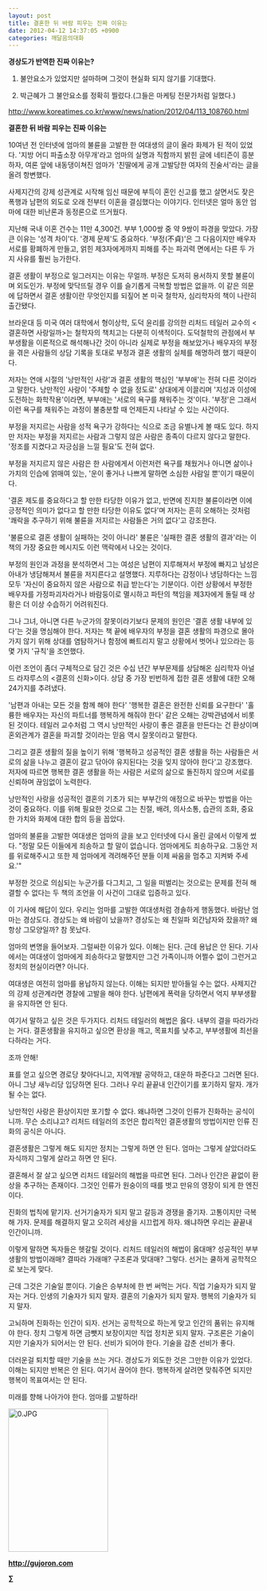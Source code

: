 ```yaml
---
layout: post
title: 결혼한 뒤 바람 피우는 진짜 이유는
date: 2012-04-12 14:37:05 +0900
categories: 깨달음의대화
---
```

**경상도가 반역한 진짜 이유는?** 



1) 불안요소가 있었지만 설마하며 그것이 현실화 되지 않기를 기대했다.

2) 박근혜가 그 불안요소를 정확히 찔렀다.(그들은 마케팅 전문가처럼 일했다.) 







http://www.koreatimes.co.kr/www/news/nation/2012/04/113_108760.html 







**결혼한 뒤 바람 피우는 진짜 이유는** 



10여년 전 인터넷에 엄마의 불륜을 고발한 한 여대생의 글이 올라 화제가 된 적이 있었다. '지방 어디 파출소장 아무개'라고 엄마의 실명과 직함까지 밝힌 글에 네티즌이 흥분하자, 여론 앞에 내동댕이쳐진 엄마가 '친딸에게 공개 고발당한 여자의 진술서'라는 글을 올려 항변했다. 



사제지간의 강제 성관계로 시작해 임신 때문에 부득이 혼인 신고를 했고 살면서도 잦은 폭행과 남편의 외도로 오래 전부터 이혼을 결심했다는 이야기다. 인터넷은 얼마 동안 엄마에 대한 비난론과 동정론으로 뜨거웠다. 



지난해 국내 이혼 건수는 11만 4,300건. 부부 1,000쌍 중 약 9쌍이 파경을 맞았다. 가장 큰 이유는 '성격 차이'다. '경제 문제'도 중요하다. '부정(不貞)'은 그 다음이지만 배우자 서로를 황폐하게 만들고, 얽힌 제3자에게까지 피해를 주는 파괴력 면에서는 다른 두 가지 사유를 훨씬 능가한다. 



결혼 생활이 부정으로 일그러지는 이유는 무얼까. 부정은 도저히 용서하지 못할 불륜이며 외도인가. 부정에 맞닥뜨릴 경우 이를 슬기롭게 극복할 방법은 없을까. 이 같은 의문에 답하면서 결혼 생활이란 무엇인지를 되짚어 본 미국 철학자, 심리학자의 책이 나란히 출간됐다. 

브라운대 등 미국 여러 대학에서 형이상학, 도덕 윤리를 강의한 리처드 테일러 교수의 <결혼하면 사랑일까>는 철학자의 책치고는 다분히 이색적이다. 도덕철학의 관점에서 부부생활을 이론적으로 해석해나간 것이 아니라 실제로 부정을 해보았거나 배우자의 부정을 겪은 사람들의 상담 기록을 토대로 부정과 결혼 생활의 실체를 해명하려 했기 때문이다. 

저자는 연애 시절의 '낭만적인 사랑'과 결혼 생활의 핵심인 '부부애'는 전혀 다른 것이라고 말한다. 낭만적인 사랑이 '주체할 수 없을 정도로' 상대에게 이끌리며 '지성과 이성에 도전하는 화학작용'이라면, 부부애는 '서로의 욕구를 채워주는 것'이다. '부정'은 그래서 이런 욕구를 채워주는 과정이 불충분할 때 언제든지 나타날 수 있는 사건이다. 



부정을 저지르는 사람을 성적 욕구가 강하다는 식으로 조금 유별나게 볼 때도 있다. 하지만 저자는 부정을 저지르는 사람과 그렇지 않은 사람은 종족이 다르지 않다고 말한다. '정조를 지켰다고 자긍심을 느낄 필요'도 전혀 없다. 



부정을 저지르지 않은 사람은 한 사람에게서 이런저런 욕구를 채웠거나 아니면 삶이나 가치의 인습에 얽매여 있는, '운이 좋거나 나쁘게 말하면 소심한 사람일 뿐'이기 때문이다. 



'결혼 제도를 중요하다고 할 만한 타당한 이유가 없고, 반면에 진지한 불륜이라면 이에 긍정적인 의미가 없다고 할 만한 타당한 이유도 없다'며 저자는 흔히 오해하는 것처럼 '쾌락을 추구하기 위해 불륜을 저지르는 사람들은 거의 없다'고 강조한다. 



'불륜으로 결혼 생활이 실패하는 것이 아니라' 불륜은 '실패한 결혼 생활의 결과'라는 이 책의 가장 중요한 메시지도 이런 맥락에서 나오는 것이다. 



부정의 원인과 과정을 분석하면서 그는 여성은 남편이 지루해져서 부정에 빠지고 남성은 아내가 냉담해져서 불륜을 저지른다고 설명했다. 지루하다는 감정이나 냉담하다는 느낌 모두 '자신이 중요하지 않은 사람으로 취급 받는다'는 기분이다. 이런 상황에서 부정한 배우자를 가정파괴자라거나 바람둥이로 멸시하고 파탄의 책임을 제3자에게 돌릴 때 상황은 더 이상 수습하기 어려워진다. 



그나 그녀, 아니면 다른 누군가의 잘못이라기보다 문제의 원인은 '결혼 생활 내부에 있다'는 것을 명심해야 한다. 저자는 책 끝에 배우자의 부정을 결혼 생활의 파경으로 몰아가지 않기 위해 상대를 염탐하거나 함정에 빠트리지 말고 상황에서 벗어나 있으라는 등 몇 가지 '규칙'을 조언했다. 

이런 조언이 좀더 구체적으로 담긴 것은 수십 년간 부부문제를 상담해온 심리학자 아널드 라자루스의 <결혼의 신화>이다. 상담 중 가장 빈번하게 접한 결혼 생활에 대한 오해 24가지를 추려냈다. 

'남편과 아내는 모든 것을 함께 해야 한다' '행복한 결혼은 완전한 신뢰를 요구한다' '훌륭한 배우자는 자신의 파트너를 행복하게 해줘야 한다' 같은 오해는 강박관념에서 비롯된 것이다. 테일러 교수처럼 그 역시 낭만적인 사랑이 좋은 결혼을 만든다는 건 환상이며 혼외관계가 결혼을 파괴할 것이라는 믿음 역시 잘못이라고 말한다. 



그리고 결혼 생활의 질을 높이기 위해 '행복하고 성공적인 결혼 생활을 하는 사람들은 서로의 삶을 나누고 결혼이 갈고 닦아야 유지된다는 것을 잊지 않아야 한다'고 강조했다. 저자에 따르면 행복한 결혼 생활을 하는 사람은 서로의 삶으로 돌진하지 않으며 서로를 신뢰하며 끊임없이 노력한다. 



낭만적인 사랑을 성공적인 결혼의 기초가 되는 부부간의 애정으로 바꾸는 방법을 아는 것이 중요하다. 이를 위해 필요한 것으로 그는 친절, 배려, 의사소통, 습관의 조화, 중요한 가치와 화제에 대한 합의 등을 꼽았다. 

엄마의 불륜을 고발한 여대생은 엄마의 글을 보고 인터넷에 다시 올린 글에서 이렇게 썼다. "정말 모든 이들에게 죄송하고 할 말이 없습니다. 엄마에게도 죄송하구요. 그동안 저를 위로해주시고 또한 제 엄마에게 격려해주던 분들 이제 싸움을 멈추고 지켜봐 주세요.'" 

부정한 것으로 의심되는 누군가를 다그치고, 그 일을 떠벌리는 것으로는 문제를 전혀 해결할 수 없다는 두 책의 조언을 이 사건이 그대로 입증하고 있다. 









이 기사에 해답이 있다. 우리는 엄마를 고발한 여대생처럼 경솔하게 행동했다. 바람난 엄마는 경상도다. 경상도는 왜 바람이 났을까? 경상도는 왜 친일파 외간남자와 잤을까? 왜 항상 그모양일까? 참 못났다. 

엄마의 변명을 들어보자. 그럴싸한 이유가 있다. 이해는 된다. 근데 용납은 안 된다. 기사에서는 여대생이 엄마에게 죄송하다고 말했지만 그건 가족이니까 어쩔수 없이 그런거고 정치의 현실이라면? 아니다. 

여대생은 여전히 엄마를 용납하지 않는다. 이해는 되지만 받아들일 수는 없다. 사제지간의 강제 성관계라면 경찰에 고발을 해야 한다. 남편에게 폭력을 당하면서 억지 부부생활을 유지하면 안 된다. 

여기서 말하고 싶은 것은 두가지다. 리처드 테일러의 해법은 옳다. 내부의 결을 따라가라는 거다. 결혼생활을 유지하고 싶으면 환상을 깨고, 목표치를 낮추고, 부부생활에 최선을 다하라는 거다. 

조까 안해! 

표를 얻고 싶으면 경로당 찾아다니고, 지역개발 공약하고, 대운하 파준다고 그러면 된다. 아니 그냥 새누리당 입당하면 된다. 그러나 우리 끝끝내 인간이기를 포기하지 말자. 개가 될 수는 없다. 

낭만적인 사랑은 환상이지만 포기할 수 없다. 왜냐하면 그것이 인류가 진화하는 공식이니까. 무슨 소리냐고? 리처드 테일러의 조언은 합리적인 결혼생활의 방법이지만 인류 진화의 공식은 아니다. 

결혼생활은 그렇게 해도 되지만 정치는 그렇게 하면 안 된다. 엄마는 그렇게 살았더라도 자식까지 그렇게 살라고 하면 안 된다. 

결혼해서 잘 살고 싶으면 리처드 테일러의 해법을 따르면 된다. 그러나 인간은 끝없이 환상을 추구하는 존재이다. 그것인 인류가 원숭이의 때를 벗고 만유의 영장이 되게 한 엔진이다. 

진화의 법칙에 맡기자. 선거기술자가 되지 말고 갈등과 경쟁을 즐기자. 고통이지만 극복해 가자. 문제를 해결하지 말고 오히려 세상을 시끄럽게 하자. 왜냐하면 우리는 끝끝내 인간이니까. 

이렇게 말하면 독자들은 헷갈릴 것이다. 리처드 테일러의 해법이 옳대매? 성공적인 부부생활의 방법이래매? 결따라 가래매? 구조론과 맞대매? 그렇다. 선거는 쿨하게 공학적으로 보는게 맞다. 

근데 그것은 기술일 뿐이다. 기술은 승부처에 한 번 써먹는 거다. 직업 기술자가 되지 말자는 거다. 인생의 기술자가 되지 말자. 결혼의 기술자가 되지 말자. 행복의 기술자가 되지 말자. 

고뇌하며 진화하는 인간이 되자. 선거는 공학적으로 하는게 맞고 인간의 품위는 유지해야 한다. 정치 그렇게 하면 금뺏지 보장이지만 직업 정치꾼 되지 말자. 구조론은 기술이지만 기술자가 되어서는 안 된다. 선비가 되어야 한다. 기술을 감춘 선비가 좋다. 

더러운걸 퇴치할 때만 기술을 쓰는 거다. 경상도가 외도한 것은 그만한 이유가 있었다. 이해는 되지만 반복은 안 된다. 여기서 끊어야 한다. 행복하게 살려면 맞춰주면 되지만 행복이 목표여서는 안 된다. 

미래를 향해 나아가야 한다. 엄마를 고발하라! 



  
  
  

  




<a href="?mid=WaytoWin" target="_self"><img alt="0.JPG" src="assets/attach/images/199/290/248/123456.JPG" width="200" height="287" /> </a>







**http://gujoron.com**  


**∑**
